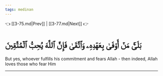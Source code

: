 ```yaml
---
tags: medinan
---
```


👈 [[3-75.md|Prev]] | [[3-77.md|Next]] 👉

# بَلَىٰۚ مَنۡ أَوۡفَىٰ بِعَهۡدِهِۦ وَٱتَّقَىٰ فَإِنَّ ٱللَّهَ يُحِبُّ ٱلۡمُتَّقِينَ

But yes, whoever fulfills his commitment and fears Allah - then indeed, Allah loves those who fear Him

---

